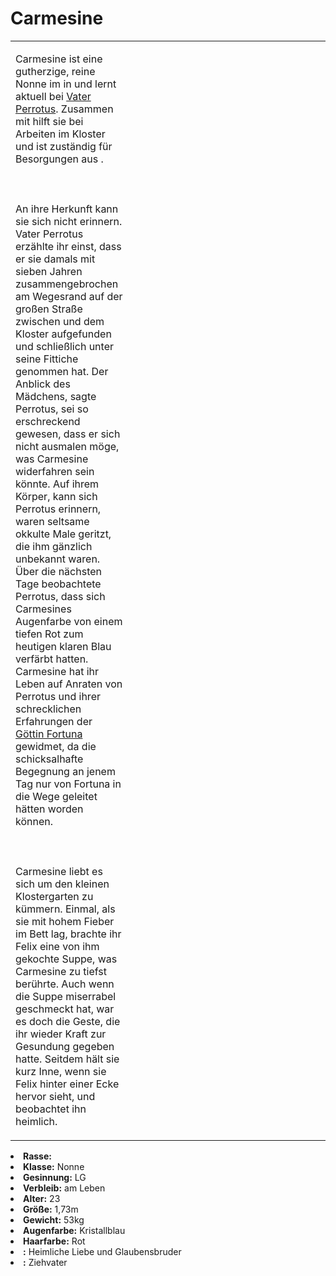 # Carmesine

<primary-label ref="npc"/>

<secondary-label ref="faergria"/>

<secondary-label ref="hal"/>

<secondary-label ref="fortuna"/>

<table>
<tr><td>
<p>
Carmesine ist eine gutherzige, reine Nonne im <a href="Obsidian-Borderlands.md" anchor="kloster-schicksalsweg"></a> in
<a href="Hal.md"></a> und lernt aktuell bei <a href="Perrotus.md">Vater Perrotus</a>. Zusammen mit
<a href="Felix.md"></a> hilft sie bei Arbeiten im Kloster und ist zuständig für Besorgungen aus
<a href="Obsidian-Borderlands.md" anchor="elpis"></a>.
<br></br><br></br>
An ihre Herkunft kann sie sich nicht erinnern. Vater Perrotus erzählte ihr einst, dass er sie damals mit sieben Jahren
zusammengebrochen am Wegesrand auf der großen Straße zwischen <a href="Blooming-Fjord.md" anchor="frelia"></a> und dem
Kloster aufgefunden und schließlich unter seine Fittiche genommen hat. Der Anblick des Mädchens, sagte Perrotus, sei so
erschreckend gewesen, dass er sich nicht ausmalen möge, was Carmesine widerfahren sein könnte. Auf ihrem Körper, kann
sich Perrotus erinnern, waren seltsame okkulte Male geritzt, die ihm gänzlich unbekannt waren. Über die nächsten Tage
beobachtete Perrotus, dass sich Carmesines Augenfarbe von einem tiefen Rot zum heutigen klaren Blau verfärbt hatten.
Carmesine hat ihr Leben auf Anraten von Perrotus und ihrer schrecklichen Erfahrungen der
<a href="Fortuna.md">Göttin Fortuna</a> gewidmet, da die schicksalhafte Begegnung an jenem Tag nur von Fortuna in die
Wege geleitet hätten worden können. 
<br></br><br></br>
Carmesine liebt es sich um den kleinen Klostergarten zu kümmern. Einmal, als sie mit hohem Fieber im Bett lag, brachte
ihr Felix eine von ihm gekochte Suppe, was Carmesine zu tiefst berührte. Auch wenn die Suppe miserrabel geschmeckt hat,
war es doch die Geste, die ihr wieder Kraft zur Gesundung gegeben hatte. Seitdem hält sie kurz Inne, wenn sie Felix
hinter einer Ecke hervor sieht, und beobachtet ihn heimlich.
</p>

</td><td width="300">
<!-- Edit here -->
<img src="carmesine.png" alt="" />
</td></tr>
</table>

<procedure title="Allgemeine Informationen">
<list columns="3">
<li><b>Rasse:</b> <a href="Folks.md" anchor="menschen"></a></li>
<li><b>Klasse:</b> Nonne</li>
<li><b>Gesinnung:</b> LG</li>
<li><b>Verbleib:</b> am Leben</li>
</list>
</procedure>

<procedure title="Aussehen">
<list columns="3">
<li><b>Alter:</b> 23</li>
<li><b>Größe:</b> 1,73m</li>
<li><b>Gewicht:</b> 53kg</li>
<li><b>Augenfarbe:</b> Kristallblau</li>
<li><b>Haarfarbe:</b> Rot</li>
<!-- <li><b>Maße:</b> 101/80-65-95</li> -->
</list>
</procedure>

<procedure title="Beziehungen">
<list columns="3">
<li><b><a href="Felix.md"></a>:</b> Heimliche Liebe und Glaubensbruder</li>
<li><b><a href="Perrotus.md"></a>:</b> Ziehvater</li>
</list>
</procedure>

<!--
## Notizen

- **Ziele:** 
- **Geheimnisse:** Thanatos Reckin "Nonne des Neids" in Spe?; Ihre Eltern (Kultisten) haben sie für Rituale missbraucht
-->